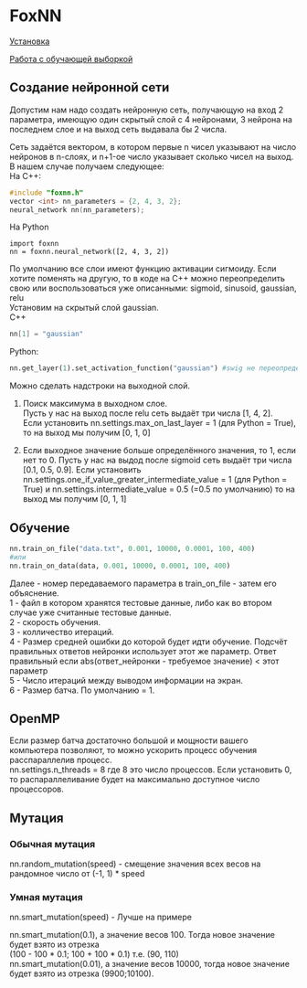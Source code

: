 # FoxNN

[Установка](https://github.com/RadioRedFox/FoxNN/wiki/%D0%A3%D1%81%D1%82%D0%B0%D0%BD%D0%BE%D0%B2%D0%BA%D0%B0)

[Работа с обучающей выборкой](https://github.com/RadioRedFox/FoxNN/wiki/%D0%A0%D0%B0%D0%B1%D0%BE%D1%82%D0%B0-%D1%81-%D0%BE%D0%B1%D1%83%D1%87%D0%B0%D1%8E%D1%89%D0%B5%D0%B9-%D0%B2%D1%8B%D0%B1%D0%BE%D1%80%D0%BA%D0%BE%D0%B9.)

## Создание нейронной сети

Допустим нам надо создать нейронную сеть, получающую на вход 2 параметра, имеющую один скрытый слой с 4 нейронами, 3 нейрона на последнем слое и на выход сеть выдавала бы 2 числа. 

Сеть задаётся вектором, в котором первые n чисел указывают на число нейронов в n-слоях, и n+1-ое число указывает сколько чисел на выход.   
В нашем случае получаем следующее:  
На С++:
```cpp
#include "foxnn.h"
vector <int> nn_parameters = {2, 4, 3, 2};
neural_network nn(nn_parameters);
```
На Python
```
import foxnn
nn = foxnn.neural_network([2, 4, 3, 2])
```

По умолчанию все слои имеют функцию активации сигмоиду. Если хотите поменять на другую, то в коде на С++ можно переопределить свою или воспользоваться уже описанными: sigmoid, sinusoid, gaussian, relu  
Установим на скрытый слой gaussian.  
C++
```cpp
nn[1] = "gaussian"
```
Python:
```python
nn.get_layer(1).set_activation_function("gaussian") #swig не переопределяет [] и =
```
Можно сделать надстроки на выходной слой.
1. Поиск максимума в выходном слое.  
Пусть у нас на выход после relu сеть выдаёт три числа [1, 4, 2].  
Если установить nn.settings.max_on_last_layer = 1 (для Python = True), то на выход мы получим [0, 1, 0]

2. Если выходное значение больше определённого значения, то 1, если нет то 0.
Пусть у нас на выдод после sigmoid сеть выдаёт три числа [0.1, 0.5, 0.9].
Если установить nn.settings.one_if_value_greater_intermediate_value = 1 (для Python = True) и 
nn.settings.intermediate_value = 0.5 (=0.5 по умолчанию) то на выход мы получим [0, 1, 1]

## Обучение

```python
nn.train_on_file("data.txt", 0.001, 10000, 0.0001, 100, 400)
#или
nn.train_on_data(data, 0.001, 10000, 0.0001, 100, 400)
```
Далее - номер передаваемого параметра в train_on_file - затем его объяснение.  
1 - файл в котором хранятся тестовые данные, либо как во втором случае уже считанные тестовые данные.  
2 - скорость обучения.  
3 - колличество итераций.  
4 - Размер средней ошибки до которой будет идти обучение. Подсчёт правильных ответов нейронки использует этот же параметр. Ответ правильный если abs(ответ_нейронки - требуемое значение) < этот параметр  
5 - Число итераций между выводом информации на экран.  
6 - Размер батча. По умолчанию = 1.

## OpenMP

Если размер батча достаточно большой и мощности вашего компьютера позволяют, то можно ускорить процесс обучения расспараллелив процесс.  
nn.settings.n_threads = 8 где 8 это число процессов. Если установить 0, то распараллеливание будет на максимально доступное число процессоров. 

## Мутация

### Обычная мутация 

nn.random_mutation(speed) - смещение значения всех весов на рандомное число от (-1, 1) * speed

### Умная мутация

nn.smart_mutation(speed) - Лучше на примере

nn.smart_mutation(0.1), а значение весов 100. Тогда новое значение будет взято из отрезка  
(100 - 100 * 0.1; 100 + 100 * 0.1) т.е. (90, 110)  
nn.smart_mutation(0.01), а значение весов 10000, тогда новое значение будет взято из отрезка (9900;10100).
